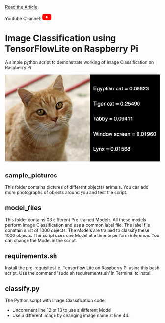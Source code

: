 <p align="left">
<a href='https://helloworld.co.in/article/image-classification-tensorflow-lite' target='_blank'>
   Read the Article
</a> 

Youtube Channel: <a href='https://www.youtube.com/channel/UC_2OyRNVCWCH8ipgmAoJ1mA' target='_blank'>
   <img src='https://github.com/jiteshsaini/files/blob/main/img/btn_youtube_2.png' height='20px'>
</a>
</p>

# Image Classification using TensorFlowLite on Raspberry Pi

A simple python script to demonstrate working of Image Classification on Raspberry Pi

<img src='https://github.com/jiteshsaini/files/blob/main/img/image-classification-tensorflow-lite-raspberry-pi.jpeg'>

## sample_pictures
This folder contains pictures of different objects/ animals. You can add more photographs of objects around you and test the script.

## model_files
This folder contains 03 different Pre-trained Models. All these models perform Image Classification and use a common label file. The label file conatain a list of 1000 objects. 
The Models are trained to classify these 1000 objects. The script uses one Model at a time to perform inference. You can change the Model in the script.

## requirements.sh
Install the pre-requisites i.e. Tensorflow Lite on Raspberry Pi using this bash script. Use the command 'sudo sh requirements.sh' in Terminal to install.

## classify.py
The Python script with Image Classification code.
- Uncomment line 12 or 13 to use a different Model
- Use a different image by changing image name at line 44.
